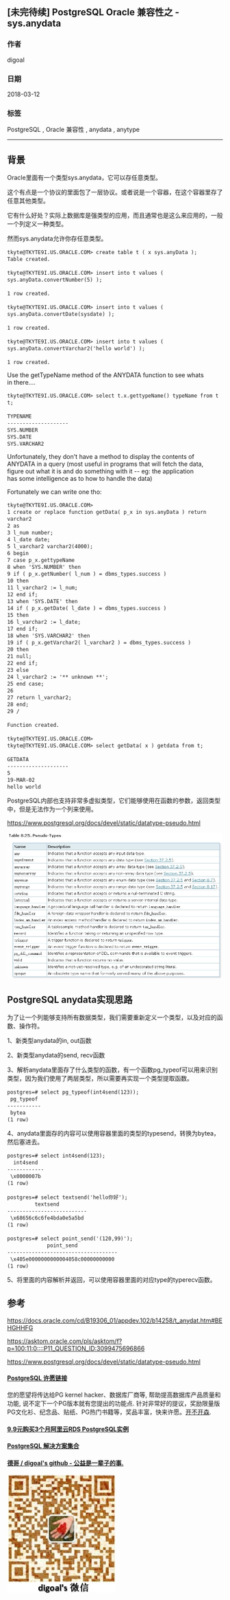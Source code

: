 ## [未完待续] PostgreSQL Oracle 兼容性之 - sys.anydata  
                                                           
### 作者                                                           
digoal                                                           
                                                           
### 日期                                                           
2018-03-12                                                         
                                                           
### 标签                                                           
PostgreSQL , Oracle 兼容性 , anydata , anytype       
                                                           
----                                                           
                                                           
## 背景     
Oracle里面有一个类型sys.anydata，它可以存任意类型。  
  
这个有点是一个协议的里面包了一层协议。或者说是一个容器，在这个容器里存了任意其他类型。  
  
它有什么好处？实际上数据库是强类型的应用，而且通常也是这么来应用的，一般一个列定义一种类型。  
  
然而sys.anydata允许你存任意类型。  
  
```  
tkyte@TKYTE9I.US.ORACLE.COM> create table t ( x sys.anyData );   
Table created.   
  
tkyte@TKYTE9I.US.ORACLE.COM> insert into t values ( sys.anyData.convertNumber(5) );   
  
1 row created.   
  
tkyte@TKYTE9I.US.ORACLE.COM> insert into t values ( sys.anyData.convertDate(sysdate) );   
  
1 row created.   
  
tkyte@TKYTE9I.US.ORACLE.COM> insert into t values ( sys.anyData.convertVarchar2('hello world') );   
  
1 row created.   
```  
  
  
Use the getTypeName method of the ANYDATA function to see whats   
in there....   
  
```  
tkyte@TKYTE9I.US.ORACLE.COM> select t.x.gettypeName() typeName from t t;   
  
TYPENAME   
--------------------   
SYS.NUMBER   
SYS.DATE   
SYS.VARCHAR2   
```  
  
  
Unfortunately, they don't have a method to display the contents of   
ANYDATA in a query (most useful in programs that will fetch the data,   
figure out what it is and do something with it -- eg: the application   
has some intelligence as to how to handle the data)   
  
Fortunately we can write one tho:   
  
```  
tkyte@TKYTE9I.US.ORACLE.COM>   
1 create or replace function getData( p_x in sys.anyData ) return varchar2   
2 as   
3 l_num number;   
4 l_date date;   
5 l_varchar2 varchar2(4000);   
6 begin   
7 case p_x.gettypeName   
8 when 'SYS.NUMBER' then   
9 if ( p_x.getNumber( l_num ) = dbms_types.success )   
10 then   
11 l_varchar2 := l_num;   
12 end if;   
13 when 'SYS.DATE' then   
14 if ( p_x.getDate( l_date ) = dbms_types.success )   
15 then   
16 l_varchar2 := l_date;   
17 end if;   
18 when 'SYS.VARCHAR2' then   
19 if ( p_x.getVarchar2( l_varchar2 ) = dbms_types.success )   
20 then   
21 null;   
22 end if;   
23 else   
24 l_varchar2 := '** unknown **';   
25 end case;   
26   
27 return l_varchar2;   
28 end;   
29 /   
  
Function created.   
  
tkyte@TKYTE9I.US.ORACLE.COM>   
tkyte@TKYTE9I.US.ORACLE.COM> select getData( x ) getdata from t;   
  
GETDATA   
--------------------   
5   
19-MAR-02   
hello world   
```  
  
PostgreSQL内部也支持非常多虚拟类型，它们能够使用在函数的参数，返回类型中，但是无法作为一个列来使用。  
  
  
https://www.postgresql.org/docs/devel/static/datatype-pseudo.html  
  
![pic](20180312_06_pic_001.jpg)  
  
## PostgreSQL anydata实现思路  
为了让一个列能够支持所有数据类型，我们需要重新定义一个类型，以及对应的函数、操作符。  
  
1、新类型anydata的in, out函数  
  
2、新类型anydata的send, recv函数  
  
3、解析anydata里面存了什么类型的函数，有一个函数pg_typeof可以用来识别类型，因为我们使用了两层类型，所以需要再实现一个类型提取函数。  
  
```  
postgres=# select pg_typeof(int4send(123));  
 pg_typeof   
-----------  
 bytea  
(1 row)  
```  
  
4、anydata里面存的内容可以使用容器里面的类型的typesend，转换为bytea，然后塞进去。  
  
```  
postgres=# select int4send(123);  
  int4send    
------------  
 \x0000007b  
(1 row)  
  
postgres=# select textsend('hello你好');  
         textsend           
--------------------------  
 \x68656c6c6fe4bda0e5a5bd  
(1 row)  
  
postgres=# select point_send('(120,99)');  
             point_send               
------------------------------------  
 \x405e0000000000004058c00000000000  
(1 row)  
```  
  
5、将里面的内容解析并返回，可以使用容器里面的对应type的typerecv函数。  
  
## 参考  
https://docs.oracle.com/cd/B19306_01/appdev.102/b14258/t_anydat.htm#BEHGHHFG  
  
https://asktom.oracle.com/pls/asktom/f?p=100:11:0::::P11_QUESTION_ID:3099475696866  
  
https://www.postgresql.org/docs/devel/static/datatype-pseudo.html  
  
  
  
  
  
  
  
  
  
  
  
  
  
  
  
  
  
  
  
  
  
  
  
  
  
  
  
  
  
  
  
  
  
  
  
  
  
  
  
  
  
  
  
  
  
  
  
  
  
  
  
  
  
  
  
  
  
  
  
  
  
  
  
  
  
  
  
  
  
  
  
  
  
#### [PostgreSQL 许愿链接](https://github.com/digoal/blog/issues/76 "269ac3d1c492e938c0191101c7238216")
您的愿望将传达给PG kernel hacker、数据库厂商等, 帮助提高数据库产品质量和功能, 说不定下一个PG版本就有您提出的功能点. 针对非常好的提议，奖励限量版PG文化衫、纪念品、贴纸、PG热门书籍等，奖品丰富，快来许愿。[开不开森](https://github.com/digoal/blog/issues/76 "269ac3d1c492e938c0191101c7238216").  
  
  
#### [9.9元购买3个月阿里云RDS PostgreSQL实例](https://www.aliyun.com/database/postgresqlactivity "57258f76c37864c6e6d23383d05714ea")
  
  
#### [PostgreSQL 解决方案集合](https://yq.aliyun.com/topic/118 "40cff096e9ed7122c512b35d8561d9c8")
  
  
#### [德哥 / digoal's github - 公益是一辈子的事.](https://github.com/digoal/blog/blob/master/README.md "22709685feb7cab07d30f30387f0a9ae")
  
  
![digoal's wechat](../pic/digoal_weixin.jpg "f7ad92eeba24523fd47a6e1a0e691b59")
  
